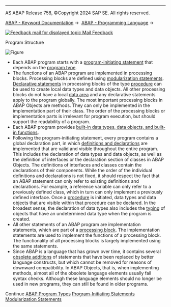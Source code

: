   

* * *

AS ABAP Release 758, ©Copyright 2024 SAP SE. All rights reserved.

[ABAP - Keyword Documentation](https://help.sap.com/doc/abapdocu_latest_index_htm/latest/en-US/abenabap.htm) →  [ABAP - Programming Language](https://help.sap.com/doc/abapdocu_latest_index_htm/latest/en-US/abenabap_reference.htm) → 

 [![](Mail.gif?object=Mail.gif "Feedback mail for displayed topic") Mail Feedback](mailto:f1_help@sap.com?subject=Feedback%20on%20ABAP%20Documentation&body=Document:%20Program%20Structure%2C%20ABENABAP_PROGRAM_LAYOUT%2C%20758%0D%0A%0D%0AError:%0D%0A%0D%0A%0D%0A%0D%0ASuggestion%20for%20improvement:)

Program Structure

![Figure](abdoc_program.gif)

-   Each ABAP program starts with a [program-initiating statement](https://help.sap.com/doc/abapdocu_latest_index_htm/latest/en-US/abenabap_program_statement.htm) that depends on the [program type](https://help.sap.com/doc/abapdocu_latest_index_htm/latest/en-US/abenprogram_type_oview.htm).
-   The functions of an ABAP program are implemented in processing blocks. Processing blocks are defined using [modularization statements](https://help.sap.com/doc/abapdocu_latest_index_htm/latest/en-US/abenabap_language_modularization.htm). [Declarative statements](https://help.sap.com/doc/abapdocu_latest_index_htm/latest/en-US/abenabap_declarations.htm) in processing blocks of the type [procedure](https://help.sap.com/doc/abapdocu_latest_index_htm/latest/en-US/abenabap_language_procedures.htm) can be used to create local data types and data objects. All other processing blocks do not have a local [data area](https://help.sap.com/doc/abapdocu_latest_index_htm/latest/en-US/abendata_area_glosry.htm "Glossary Entry") and any declarative statements apply to the program globally. The most important processing blocks in ABAP Objects are methods. They can only be implemented in the implementation part of their class. The order of the processing blocks or implementation parts is irrelevant for program execution, but should support the readability of a program.
-   Each ABAP program provides [built-in data types, data objects, and built-in functions](https://help.sap.com/doc/abapdocu_latest_index_htm/latest/en-US/abenbuilt_in.htm).
-   Following the program-initiating statement, every program contains a global declaration part, in which [definitions and declarations](https://help.sap.com/doc/abapdocu_latest_index_htm/latest/en-US/abenabap_declarations.htm) are implemented that are valid and visible throughout the entire program. This includes the declaration of data types and data objects, as well as the definition of interfaces or the declaration section of classes in ABAP Objects. The definitions of interfaces and classes contain the declarations of their components. While the order of the individual definitions and declarations is not fixed, it should respect the fact that an ABAP statement can only refer to existing definitions and declarations. For example, a reference variable can only refer to a previously defined class, which in turn can only implement a previously defined interface. Once a [procedure](https://help.sap.com/doc/abapdocu_latest_index_htm/latest/en-US/abenprocedure_glosry.htm "Glossary Entry") is initiated, data types and data objects that are visible within that procedure can be declared. In the broadest sense, the declaration of data types also includes the [typing](https://help.sap.com/doc/abapdocu_latest_index_htm/latest/en-US/abentyping.htm) of objects that have an undetermined data type when the program is created.
-   All other statements of an ABAP program are implementation statements, which are part of a [processing block](https://help.sap.com/doc/abapdocu_latest_index_htm/latest/en-US/abenprocessing_block_glosry.htm "Glossary Entry"). The implementation statements are used to implement the functions of a processing block. The functionality of all processing blocks is largely implemented using the same statements.
-   Since ABAP is a language that has grown over time, it contains several [obsolete additions](https://help.sap.com/doc/abapdocu_latest_index_htm/latest/en-US/abenabap_obsolete.htm) of statements that have been replaced by better language constructs, but which cannot be removed for reasons of downward compatibility. In ABAP Objects, that is, when implementing methods, almost all of the obsolete language elements usually fail syntax checks. Although these language elements should no longer be used in new programs, they can still be found in older programs.

Continue
[ABAP Program Types](https://help.sap.com/doc/abapdocu_latest_index_htm/latest/en-US/abenprogram_type_oview.htm)
[Program-Initiating Statements](https://help.sap.com/doc/abapdocu_latest_index_htm/latest/en-US/abenabap_program_statement.htm)
[Modularization Statements](https://help.sap.com/doc/abapdocu_latest_index_htm/latest/en-US/abenabap_language_modularization.htm)